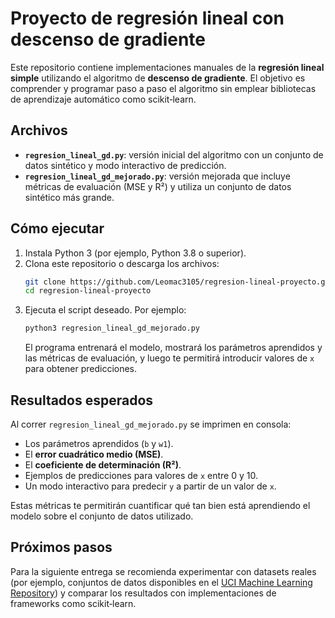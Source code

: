 # Proyecto de regresión lineal con descenso de gradiente

Este repositorio contiene implementaciones manuales de la **regresión lineal simple** utilizando el algoritmo de **descenso de gradiente**. El objetivo es comprender y programar paso a paso el algoritmo sin emplear bibliotecas de aprendizaje automático como scikit‑learn.

## Archivos

- **`regresion_lineal_gd.py`**: versión inicial del algoritmo con un conjunto de datos sintético y modo interactivo de predicción.
- **`regresion_lineal_gd_mejorado.py`**: versión mejorada que incluye métricas de evaluación (MSE y R²) y utiliza un conjunto de datos sintético más grande.

## Cómo ejecutar

1. Instala Python 3 (por ejemplo, Python 3.8 o superior).
2. Clona este repositorio o descarga los archivos:
   ```bash
   git clone https://github.com/Leomac3105/regresion-lineal-proyecto.git
   cd regresion-lineal-proyecto
   ```
3. Ejecuta el script deseado. Por ejemplo:
   ```bash
   python3 regresion_lineal_gd_mejorado.py
   ```
   El programa entrenará el modelo, mostrará los parámetros aprendidos y las métricas de evaluación, y luego te permitirá introducir valores de `x` para obtener predicciones.

## Resultados esperados

Al correr `regresion_lineal_gd_mejorado.py` se imprimen en consola:

- Los parámetros aprendidos (`b` y `w1`).
- El **error cuadrático medio (MSE)**.
- El **coeficiente de determinación (R²)**.
- Ejemplos de predicciones para valores de `x` entre 0 y 10.
- Un modo interactivo para predecir `y` a partir de un valor de `x`.

Estas métricas te permitirán cuantificar qué tan bien está aprendiendo el modelo sobre el conjunto de datos utilizado.

## Próximos pasos

Para la siguiente entrega se recomienda experimentar con datasets reales (por ejemplo, conjuntos de datos disponibles en el [UCI Machine Learning Repository](https://archive.ics.uci.edu)) y comparar los resultados con implementaciones de frameworks como scikit‑learn.

